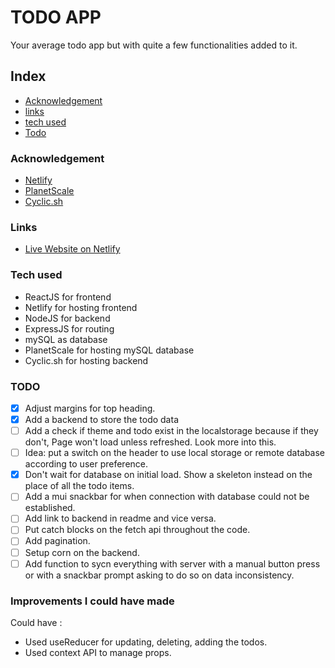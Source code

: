 # TODO APP

Your average todo app but with quite a few functionalities added to it.

## Index

- [Acknowledgement](Acknowledgement)
- [links](#links)
- [tech used](#Tech-used)
- [Todo](#todo)


### Acknowledgement

* [Netlify]()
* [PlanetScale]()
* [Cyclic.sh]()

### Links

- [Live Website on Netlify](https://golden-liger-9ba371.netlify.app/)

### Tech used

- ReactJS for frontend
- Netlify for hosting frontend
- NodeJS for backend
- ExpressJS for routing
- mySQL as database
- PlanetScale for hosting mySQL database
- Cyclic.sh for hosting backend

### TODO

- [x] Adjust margins for top heading.
- [x] Add a backend to store the todo data
- [ ] Add a check if theme and todo exist in the localstorage because if they don't, Page won't load unless refreshed. Look more into this.
- [ ] Idea: put a switch on the header to use local storage or remote database according to user preference.
- [x] Don't wait for database on initial load. Show a skeleton instead on the place of all the todo items.
- [ ] Add a mui snackbar for when connection with database could not be established.
- [ ] Add link to backend in readme and vice versa.
- [ ] Put catch blocks on the fetch api throughout the code.
- [ ] Add pagination.
- [ ] Setup corn on the backend.
- [ ] Add function to sycn everything with server with a manual button press or with a snackbar prompt asking to do so on data inconsistency.

### Improvements I could have made

Could have :

- Used useReducer for updating, deleting, adding the todos.
- Used context API to manage props.
